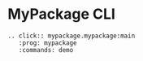 MyPackage CLI
=============

```eval_rst
.. click:: mypackage.mypackage:main
   :prog: mypackage
   :commands: demo
```

